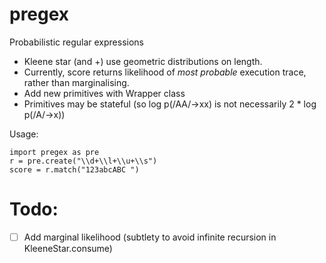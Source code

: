 # pregex
Probabilistic regular expressions

- Kleene star (and +) use geometric distributions on length. 
- Currently, score returns likelihood of *most probable* execution trace, rather than marginalising.
- Add new primitives with Wrapper class
- Primitives may be stateful (so log p(/AA/->xx) is not necessarily 2 * log p(/A/->x))

Usage:

```
import pregex as pre
r = pre.create("\\d+\\l+\\u+\\s")
score = r.match("123abcABC ")
```

# Todo:
- [ ] Add marginal likelihood (subtlety to avoid infinite recursion in KleeneStar.consume)